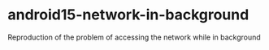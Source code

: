 # android15-network-in-background
Reproduction of the problem of accessing the network while in background
